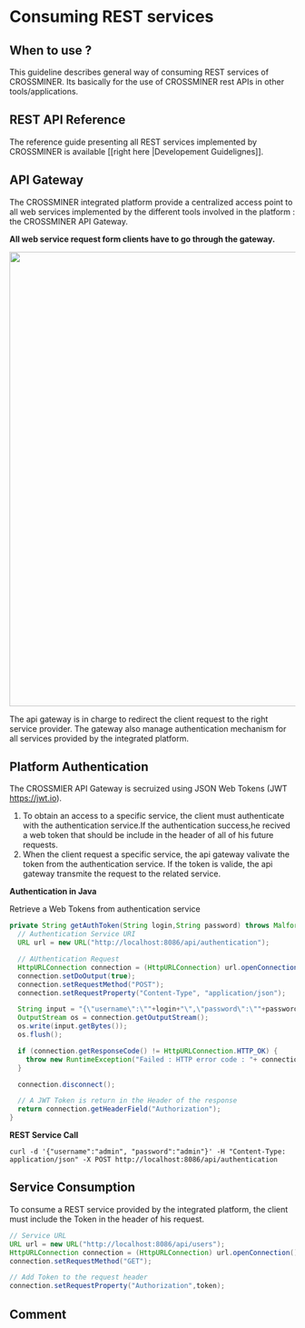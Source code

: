 
# Consuming REST services

## When to use ?
This guideline describes general way of consuming REST services of CROSSMINER. Its basically for the use of CROSSMINER rest APIs in other tools/applications.

## REST API Reference
The reference guide presenting all REST services implemented by CROSSMINER is available [[right here |Developement Guidelignes]].

## API Gateway

The CROSSMINER integrated platform provide a centralized access point to all web services implemented by the different tools involved in the platform : the CROSSMINER API Gateway.

**All web service request form clients have to go through the gateway.**

<img src="https://zupimages.net/up/18/07/k2wp.png" width="800">

The api gateway is in charge to redirect the client request to the right service provider. The gateway also manage authentication mechanism for all services provided by the integrated platform.


## Platform Authentication

The CROSSMIER API Gateway is secruized using JSON Web Tokens (JWT https://jwt.io).
1. To obtain an access to a specific service, the client must authenticate with the authentication service.If the authentication success,he recived a web token that should be include in the header of all of his future requests.
1. When the client request a specific service, the api gateway valivate the token from the authentication  service. If the token is valide, the api gateway transmite the request to the related service.


**Authentication in Java**

Retrieve a Web Tokens from authentication service
```java
private String getAuthToken(String login,String password) throws MalformedURLException, IOException, ProtocolException {
  // Authentication Service URI
  URL url = new URL("http://localhost:8086/api/authentication");

  // AUthentication Request
  HttpURLConnection connection = (HttpURLConnection) url.openConnection();
  connection.setDoOutput(true);
  connection.setRequestMethod("POST");
  connection.setRequestProperty("Content-Type", "application/json");

  String input = "{\"username\":\""+login+"\",\"password\":\""+password+"\"}";
  OutputStream os = connection.getOutputStream();
  os.write(input.getBytes());
  os.flush();

  if (connection.getResponseCode() != HttpURLConnection.HTTP_OK) {
    throw new RuntimeException("Failed : HTTP error code : "+ connection.getResponseCode());
  }

  connection.disconnect();

  // A JWT Token is return in the Header of the response
  return connection.getHeaderField("Authorization");
}
```

**REST Service Call**
```
curl -d '{"username":"admin", "password":"admin"}' -H "Content-Type: application/json" -X POST http://localhost:8086/api/authentication
```
## Service Consumption
To consume a REST service provided by the integrated platform, the client must include the Token in the header of his request.

 ```java
// Service URL
URL url = new URL("http://localhost:8086/api/users");
HttpURLConnection connection = (HttpURLConnection) url.openConnection();
connection.setRequestMethod("GET");

// Add Token to the request header
connection.setRequestProperty("Authorization",token);
```

## Comment
